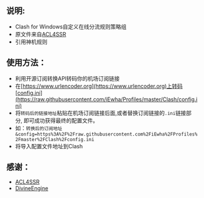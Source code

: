 ## 说明:
- Clash for Windows自定义在线分流规则策略组
- 原文件来自[ACL4SSR](https://github.com/ACL4SSR/ACL4SSR/tree/master/Clash/config)
- 引用神机规则
## 使用方法：
- 利用开源订阅转换API转码你的机场订阅链接
- 在[https://www.urlencoder.org](https://www.urlencoder.org)上转码[config.ini](https://raw.githubusercontent.com/iEwha/Profiles/master/Clash/config.ini)
- 将`转码后的链接地址`粘贴在机场订阅链接后面,或者替换订阅链接的`.ini`链接部分, 即可成功获得最终的配置文件。
- 如：`转换后的订阅地址&config=https%3A%2F%2Fraw.githubusercontent.com%2FiEwha%2FProfiles%2Fmaster%2FClash%2Fconfig.ini`
- 将导入配置文件地址到Clash
## 感谢：
* [ACL4SSR](https://github.com/ACL4SSR/ACL4SSR/tree/master) 
* [DivineEngine](https://github.com/DivineEngine/Profiles/tree/master) 